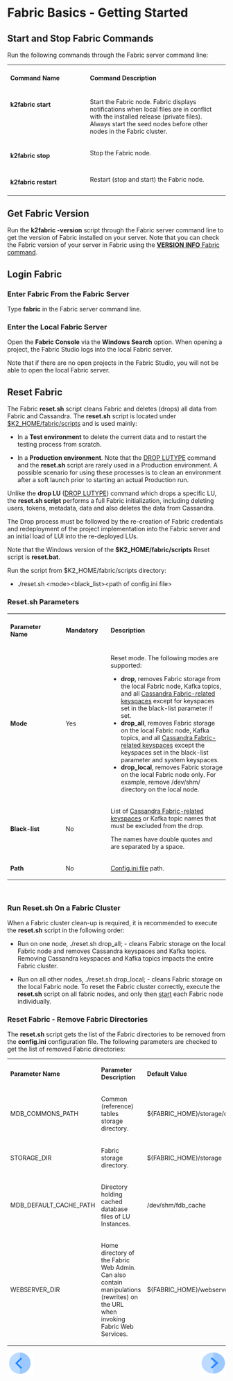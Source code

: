 # Fabric Basics - Getting Started

## Start and Stop Fabric Commands

Run the following commands through the Fabric server command line:

<table>
<tbody>
<tr>
<td width="300pxl" valign="top">
<p><h4><strong>Command Name</strong></p>
</td>
<td width="600pxl" valign="top">
<p><h4><strong>Command Description</strong></p>
</td>
</tr>
<tr>
<td width="300pxl" valign="top">
<p><h4><strong>k2fabric start</strong></p>
</td>
<td width="600pxl" valign="top">
<p>Start the Fabric node. Fabric displays notifications when local files are in conflict with the installed release (private files). 
Always start the seed nodes before other nodes in the Fabric cluster.</p>
</td>
</tr>
<tr>
<td width="300pxl" valign="top">
<p><h4><strong>k2fabric stop</strong></p>
</td>
<td width="600pxl" valign="top">
<p>Stop the Fabric node.</p> 
</td>
</tr>
<tr>
<td width="300pxl" valign="top">
<p><h4><strong>k2fabric restart</strong></p>
</td>
<td width="600pxl" valign="top">
<p>Restart (stop and start) the Fabric node.</p> 
</td>
</tr>
</tbody>
</table>


## Get Fabric Version

Run the **k2fabric -version** script through the Fabric server command line to get the version of Fabric installed on your server. Note that you can check the Fabric version of your server in Fabric using the [**VERSION INFO** Fabric command](/articles/02_fabric_architecture/04_fabric_commands.md#fabric-view).  

## Login Fabric 

### Enter Fabric From the Fabric Server

Type **fabric** in the Fabric server command line. 

### Enter the Local Fabric Server

Open the **Fabric Console** via the **Windows Search** option. When opening a project, the Fabric Studio logs into the local Fabric server. 

Note that if there are no open projects in the Fabric Studio, you will not be able to open the local Fabric server.

## Reset Fabric

The Fabric **reset.sh** script cleans Fabric and deletes (drops) all data from Fabric and Cassandra. The **reset.sh** script is located under [$K2_HOME/fabric/scripts](/articles/02_fabric_architecture/02_fabric_directories.md#k2_homefabricscripts) and is used mainly:

- In a **Test environment** to delete the current data and to restart the testing process from scratch.

- In a **Production environment**. Note that the [DROP LUTYPE](/articles/02_fabric_architecture/04_fabric_commands.md#drop-lu-command) command and the **reset.sh** script are rarely used in a Production environment. A possible scenario for using these processes is to clean an environment after a soft launch prior to starting an actual Production run.

Unlike the **drop LU** ([DROP LUTYPE](/articles/02_fabric_architecture/04_fabric_commands.md#drop-lu-command)) command which drops a specific LU, the **reset.sh script** performs a full Fabric initialization, including deleting users, tokens, metadata, data and also deletes the data from Cassandra.

The Drop process must be followed by the re-creation of Fabric credentials and redeployment of the project implementation into the Fabric server and an initial load of LUI into the re-deployed LUs.

Note that the Windows version of the **$K2_HOME/fabric/scripts** Reset script is **reset.bat**.

Run the script from $K2_HOME/fabric/scripts directory: 

<ul><li>./reset.sh &lt;mode&gt;&lt;black_list&gt;&lt;path of config.ini file&gt;</li></ul>

### Reset.sh Parameters

<table>
<tbody>
<tr>
<td width="200pxl">
<p><h4><strong>Parameter Name</strong></p>
</td>
<td width="120pxl">
<p><h4><strong>Mandatory</strong></p>
</td>
<td width="580pxl">
<p><h4><strong>Description</strong></p>
</td>
</tr>
<tr>
<td width="200pxl">
    <p><strong>Mode</strong></p>
</td>
<td width="120pxl">
<p>Yes</p>
</td>
<td width="580pxl">
    <p>Reset mode. The following modes are supported:</p>
<ul>
    <li><strong>drop</strong>, removes Fabric storage from the local Fabric node, Kafka topics, and all <a href="/articles/02_fabric_architecture/06_cassandra_keyspaces_for_fabric.md">Cassandra Fabric-related keyspaces</a> except for keyspaces set in the black-list parameter if set.</li>
    <li><strong>drop_all</strong>, removes Fabric storage on the local Fabric node, Kafka topics, and all <a href="/articles/02_fabric_architecture/06_cassandra_keyspaces_for_fabric.md">Cassandra Fabric-related keyspaces</a> except the keyspaces set in the black-list parameter and system keyspaces.</li>
    <li><strong>drop_local</strong>, removes Fabric storage on the local Fabric node only. For example, remove /dev/shm/ directory on the local node.</li>
</ul>
</td>
</tr>
<tr>
<td width="200pxl">
    <p><strong>Black-list</strong></p>
</td>
<td width="120pxl">
<p>No</p>
</td>
<td width="580pxl">
<p>List of <a href="/articles/02_fabric_architecture/06_cassandra_keyspaces_for_fabric.md">Cassandra Fabric-related keyspaces</a> or Kafka topic names that must be excluded from the drop.</p>
<p>The names have double quotes and are separated by a space.</p>
</td>
</tr>
<tr>
<td width="200pxl">
    <p><strong>Path</strong></p>
</td>
<td width="120pxl">
<p>No</p>
</td>
<td width="580pxl">
<p><a href="/articles/02_fabric_architecture/05_fabric_main_configuration_files.md#configini">Config.ini file</a> path.</p>
</td>
</tr>
</tbody>
</table>
<p>&nbsp;</p>

### Run Reset.sh On a Fabric Cluster

When a Fabric cluster clean-up is required, it is recommended to execute the **reset.sh** script in the following order:

- Run on one node, ./reset.sh drop_all; - cleans Fabric storage on the local Fabric node and removes Cassandra keyspaces and Kafka topics. Removing Cassandra keyspaces and Kafka topics impacts  the entire Fabric cluster.

- Run on all other nodes, ./reset.sh drop_local; - cleans Fabric storage on the local Fabric node. To reset the Fabric cluster correctly, execute the **reset.sh** script on all fabric nodes, and only then [start](/articles/02_fabric_architecture/03_fabric_basics_getting_started.md#k2fabric-start) each Fabric node individually.

### Reset Fabric - Remove Fabric Directories

The **reset.sh** script gets the list of the Fabric directories to be removed from the **config.ini** configuration file. The following parameters are checked to get the list of removed Fabric directories:

<table width="900pxl">
<tbody>
<tr>
<td width="250pxl">
<p><strong>Parameter Name</strong></p>
</td>
<td width="350pxl">
<p><strong>Parameter Description</strong></p>
</td>
<td width="300pxl">
<p><strong>Default Value</strong></p>
</td>
</tr>
<tr>
<td width="250pxl">
<p>MDB_COMMONS_PATH</p>
</td>
<td width="350pxl">
<p>Common (reference) tables storage directory.</p>
</td>
<td width="300pxl">
<p>${FABRIC_HOME}/storage/common</p>
</td>
</tr>
<tr>
<td width="250pxl">
<p>STORAGE_DIR</p>
</td>
<td width="350pxl">
<p>Fabric storage directory.</p> 
</td>
<td width="300pxl">
<p>${FABRIC_HOME}/storage</p>
</td>
</tr>
<tr>
<td width="250pxl">
<p>MDB_DEFAULT_CACHE_PATH</p>
</td>
<td width="350pxl">
<p>Directory holding cached database files of LU Instances.</p>
</td>
<td width="300pxl">
<p>/dev/shm/fdb_cache</p>
</td>
</tr>
<tr>
<td width="250pxl;">
<p>WEBSERVER_DIR</p>
</td>
<td width="350pxl;">
<p>Home directory of the Fabric Web Admin. Can also contain manipulations (rewrites) on the URL when invoking Fabric Web Services.</p>
</td>
<td width="300pxl">
<p>${FABRIC_HOME}/webserver</p>
</td>
</tr>
</tbody>
</table>

[![Previous](/articles/images/Previous.png)](/articles/02_fabric_architecture/02_fabric_directories.md)[<img align="right" width="60" height="54" src="/articles/images/Next.png">](/articles/02_fabric_architecture/04_fabric_commands.md)



